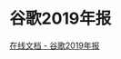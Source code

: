 # 谷歌2019年报

[在线文档 - 谷歌2019年报](https://abc.xyz/investor/static/pdf/2019_alphabet_annual_report.pdf?cache=c3a4858)

